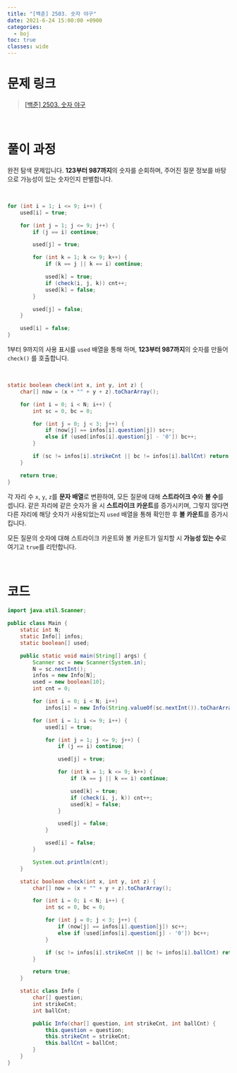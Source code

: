 ```yaml
---
title: "[백준] 2503. 숫자 야구"
date: 2021-6-24 15:00:00 +0900
categories:
  - boj
toc: true
classes: wide
---
```


# 문제 링크

> [[백준] 2503. 숫자 야구](https://www.acmicpc.net/problem/2503)

<br>

# 풀이 과정

완전 탐색 문제입니다. **123부터 987까지**의 숫자를 순회하며, 주어진 질문 정보를 바탕으로 가능성이 있는 숫자인지 판별합니다.

<br>

```java
for (int i = 1; i <= 9; i++) {
    used[i] = true;

    for (int j = 1; j <= 9; j++) {
        if (j == i) continue;

        used[j] = true;

        for (int k = 1; k <= 9; k++) {
            if (k == j || k == i) continue;

            used[k] = true;
            if (check(i, j, k)) cnt++;
            used[k] = false;
        }

        used[j] = false;
    }

    used[i] = false;
}
```

1부터 9까지의 사용 표시를 `used` 배열을 통해 하며, **123부터 987까지**의 숫자를 만들어 `check()` 를 호출합니다.

<br>

```java
static boolean check(int x, int y, int z) {
    char[] now = (x + "" + y + z).toCharArray();

    for (int i = 0; i < N; i++) {
        int sc = 0, bc = 0;

        for (int j = 0; j < 3; j++) {
            if (now[j] == infos[i].question[j]) sc++;
            else if (used[infos[i].question[j] - '0']) bc++;
        }

        if (sc != infos[i].strikeCnt || bc != infos[i].ballCnt) return false;
    }

    return true;
}
```

각 자리 수 `x`, `y`, `z`를 **문자 배열**로 변환하여, 모든 질문에 대해 **스트라이크 수**와 **볼 수**를 셉니다. 같은 자리에 같은 숫자가 올 시 **스트라이크 카운트**를 증가시키며, 그렇지 않다면 다른 자리에 해당 숫자가 사용되었는지 `used` 배열을 통해 확인한 후 **볼 카운트**를 증가시킵니다.

모든 질문의 숫자에 대해 스트라이크 카운트와 볼 카운트가 일치할 시 **가능성 있는 수**로 여기고 `true`를 리턴합니다.

<br>

# 코드

```java
import java.util.Scanner;

public class Main {
    static int N;
    static Info[] infos;
    static boolean[] used;

    public static void main(String[] args) {
        Scanner sc = new Scanner(System.in);
        N = sc.nextInt();
        infos = new Info[N];
        used = new boolean[10];
        int cnt = 0;

        for (int i = 0; i < N; i++)
            infos[i] = new Info(String.valueOf(sc.nextInt()).toCharArray(), sc.nextInt(), sc.nextInt());

        for (int i = 1; i <= 9; i++) {
            used[i] = true;

            for (int j = 1; j <= 9; j++) {
                if (j == i) continue;

                used[j] = true;

                for (int k = 1; k <= 9; k++) {
                    if (k == j || k == i) continue;

                    used[k] = true;
                    if (check(i, j, k)) cnt++;
                    used[k] = false;
                }

                used[j] = false;
            }

            used[i] = false;
        }

        System.out.println(cnt);
    }

    static boolean check(int x, int y, int z) {
        char[] now = (x + "" + y + z).toCharArray();

        for (int i = 0; i < N; i++) {
            int sc = 0, bc = 0;

            for (int j = 0; j < 3; j++) {
                if (now[j] == infos[i].question[j]) sc++;
                else if (used[infos[i].question[j] - '0']) bc++;
            }

            if (sc != infos[i].strikeCnt || bc != infos[i].ballCnt) return false;
        }

        return true;
    }

    static class Info {
        char[] question;
        int strikeCnt;
        int ballCnt;

        public Info(char[] question, int strikeCnt, int ballCnt) {
            this.question = question;
            this.strikeCnt = strikeCnt;
            this.ballCnt = ballCnt;
        }
    }
}
```